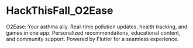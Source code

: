 # HackThisFall_O2Ease
O2Ease: Your asthma ally. Real-time pollution updates, health tracking, and games in one app. Personalized recommendations, educational content, and community support. Powered by Flutter for a seamless experience.
